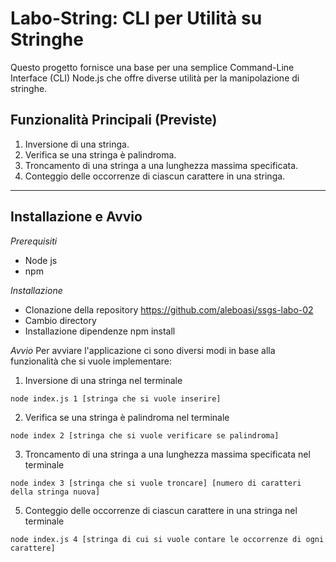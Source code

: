 # Labo-String: CLI per Utilità su Stringhe

Questo progetto fornisce una base per una semplice Command-Line Interface (CLI) Node.js che offre diverse utilità per la manipolazione di stringhe.

## Funzionalità Principali (Previste)

1. Inversione di una stringa.
2. Verifica se una stringa è palindroma.
3. Troncamento di una stringa a una lunghezza massima specificata.
4. Conteggio delle occorrenze di ciascun carattere in una stringa.

---

## Installazione e Avvio

*Prerequisiti*
 * Node js
 * npm

*Installazione*
  * Clonazione della repository https://github.com/aleboasi/ssgs-labo-02
  * Cambio directory
  * Installazione dipendenze npm install

*Avvio*
Per avviare l'applicazione ci sono diversi modi in base alla funzionalità che si vuole implementare:
  1. Inversione di una stringa nel terminale

    node index.js 1 [stringa che si vuole inserire]
     
  2. Verifica se una stringa è palindroma nel terminale

    node index 2 [stringa che si vuole verificare se palindroma]
     
  3. Troncamento di una stringa a una lunghezza massima specificata nel terminale

    node index 3 [stringa che si vuole troncare] [numero di caratteri della stringa nuova]
     
  5. Conteggio delle occorrenze di ciascun carattere in una stringa nel terminale

    node index.js 4 [stringa di cui si vuole contare le occorrenze di ogni carattere]
